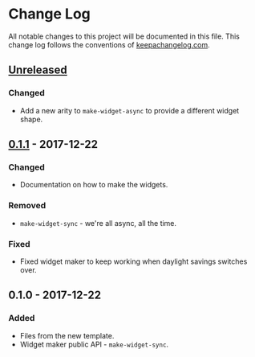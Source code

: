 # Change Log
All notable changes to this project will be documented in this file. This change log follows the conventions of [keepachangelog.com](http://keepachangelog.com/).

## [Unreleased]
### Changed
- Add a new arity to `make-widget-async` to provide a different widget shape.

## [0.1.1] - 2017-12-22
### Changed
- Documentation on how to make the widgets.

### Removed
- `make-widget-sync` - we're all async, all the time.

### Fixed
- Fixed widget maker to keep working when daylight savings switches over.

## 0.1.0 - 2017-12-22
### Added
- Files from the new template.
- Widget maker public API - `make-widget-sync`.

[Unreleased]: https://github.com/your-name/clj-weka/compare/0.1.1...HEAD
[0.1.1]: https://github.com/your-name/clj-weka/compare/0.1.0...0.1.1
